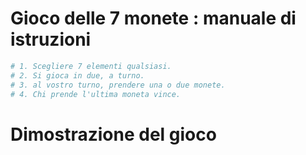# Gioco delle 7 monete : manuale di istruzioni

```bash
# 1. Scegliere 7 elementi qualsiasi.
# 2. Si gioca in due, a turno.
# 3. al vostro turno, prendere una o due monete.
# 4. Chi prende l'ultima moneta vince.
```

# Dimostrazione del gioco



